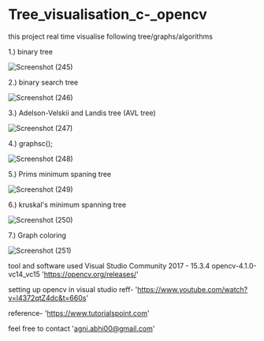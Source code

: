 # Tree_visualisation_c-_opencv


this project real time visualise following tree/graphs/algorithms


1.) binary tree


![Screenshot (245)](https://user-images.githubusercontent.com/33664965/57295866-1e53a580-70e9-11e9-9563-7bd11b2509d4.png)




2.) binary search tree


![Screenshot (246)](https://user-images.githubusercontent.com/33664965/57295897-2dd2ee80-70e9-11e9-882b-fd6219136f45.png)




3.) Adelson-Velskii and Landis tree (AVL tree)


![Screenshot (247)](https://user-images.githubusercontent.com/33664965/57295922-3d523780-70e9-11e9-8b89-e58ee8a5f17e.png)




4.) graphsc();


![Screenshot (248)](https://user-images.githubusercontent.com/33664965/57295939-4a6f2680-70e9-11e9-861d-c46d1dc0eef0.png)




5.) Prims minimum spaning tree


![Screenshot (249)](https://user-images.githubusercontent.com/33664965/57295951-5529bb80-70e9-11e9-8b29-413c374fe503.png)



6.) kruskal's minimum spanning tree



![Screenshot (250)](https://user-images.githubusercontent.com/33664965/57295974-6246aa80-70e9-11e9-90f3-ad8e80e15f36.png)



7.) Graph coloring



![Screenshot (251)](https://user-images.githubusercontent.com/33664965/57295989-6d99d600-70e9-11e9-88f4-034da2a243e0.png)

tool and software used
Visual Studio Community 2017 - 15.3.4
opencv-4.1.0-vc14_vc15   'https://opencv.org/releases/'

setting up opencv in visual studio 
reff- 'https://www.youtube.com/watch?v=l4372qtZ4dc&t=660s'

reference- 'https://www.tutorialspoint.com'




feel free to contact 'agni.abhi00@gmail.com'
